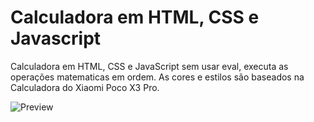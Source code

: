 # Calculadora em HTML, CSS e Javascript
Calculadora em HTML, CSS e JavaScript sem usar eval, executa as operações matematicas em ordem.
As cores e estilos são baseados na Calculadora do Xiaomi Poco X3 Pro.

![Preview](https://github.com/alxrds/alxrds.github.io/blob/main/assets/img/print.PNG?raw=true)



